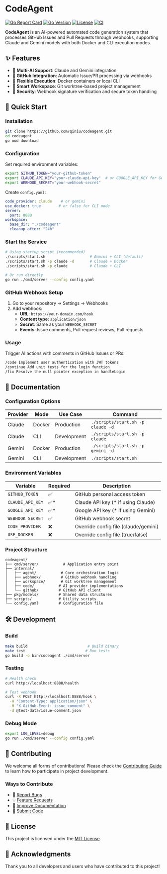 # CodeAgent

[![Go Report Card](https://goreportcard.com/badge/github.com/qiniu/codeagent)](https://goreportcard.com/report/github.com/qiniu/codeagent)
[![Go Version](https://img.shields.io/github/go-mod/go-version/qiniu/codeagent)](https://go.dev/)
[![License](https://img.shields.io/badge/License-MIT-blue.svg)](LICENSE)
[![CI](https://github.com/qiniu/codeagent/workflows/CI/badge.svg)](https://github.com/qiniu/codeagent/actions)

**CodeAgent** is an AI-powered automated code generation system that processes GitHub Issues and Pull Requests through webhooks, supporting Claude and Gemini models with both Docker and CLI execution modes.

## ✨ Features

- 🤖 **Multi-AI Support**: Claude and Gemini integration
- 🔄 **GitHub Integration**: Automatic Issue/PR processing via webhooks  
- 🐳 **Flexible Execution**: Docker containers or local CLI
- 📁 **Smart Workspace**: Git worktree-based project management
- 🔐 **Security**: Webhook signature verification and secure token handling

## 🚀 Quick Start

### Installation

```bash
git clone https://github.com/qiniu/codeagent.git
cd codeagent
go mod download
```

### Configuration

Set required environment variables:

```bash
export GITHUB_TOKEN="your-github-token"
export CLAUDE_API_KEY="your-claude-api-key"  # or GOOGLE_API_KEY for Gemini
export WEBHOOK_SECRET="your-webhook-secret"
```

Create `config.yaml`:

```yaml
code_provider: claude    # or gemini
use_docker: true        # or false for CLI mode
server:
  port: 8888
workspace:
  base_dir: "./codeagent"
  cleanup_after: "24h"
```

### Start the Service

```bash
# Using startup script (recommended)
./scripts/start.sh                    # Gemini + CLI (default)
./scripts/start.sh -p claude -d       # Claude + Docker
./scripts/start.sh -p claude          # Claude + CLI

# Or run directly
go run ./cmd/server --config config.yaml
```

### GitHub Webhook Setup

1. Go to your repository → Settings → Webhooks
2. Add webhook:
   - **URL**: `https://your-domain.com/hook`
   - **Content type**: `application/json`
   - **Secret**: Same as your `WEBHOOK_SECRET`
   - **Events**: Issue comments, Pull request reviews, Pull requests

### Usage

Trigger AI actions with comments in GitHub Issues or PRs:

```bash
/code Implement user authentication with JWT tokens
/continue Add unit tests for the login function
/fix Resolve the null pointer exception in handleLogin
```

## 📖 Documentation

### Configuration Options

| Provider | Mode | Use Case | Command |
|----------|------|----------|---------|
| Claude | Docker | Production | `./scripts/start.sh -p claude -d` |
| Claude | CLI | Development | `./scripts/start.sh -p claude` |
| Gemini | Docker | Production | `./scripts/start.sh -p gemini -d` |
| Gemini | CLI | Development | `./scripts/start.sh` |

### Environment Variables

| Variable | Required | Description |
|----------|----------|-------------|
| `GITHUB_TOKEN` | ✅ | GitHub personal access token |
| `CLAUDE_API_KEY` | ✅* | Claude API key (* if using Claude) |
| `GOOGLE_API_KEY` | ✅* | Google API key (* if using Gemini) |
| `WEBHOOK_SECRET` | ✅ | GitHub webhook secret |
| `CODE_PROVIDER` | ❌ | Override config file (claude/gemini) |
| `USE_DOCKER` | ❌ | Override config file (true/false) |

### Project Structure

```
codeagent/
├── cmd/server/           # Application entry point
├── internal/
│   ├── agent/           # Core orchestration logic
│   ├── webhook/         # GitHub webhook handling
│   ├── workspace/       # Git worktree management
│   ├── code/           # AI provider implementations
│   └── github/         # GitHub API client
├── pkg/models/         # Shared data structures
├── scripts/            # Utility scripts
└── config.yaml         # Configuration file
```

## 🛠️ Development

### Build

```bash
make build                           # Build binary
make test                           # Run tests
go build -o bin/codeagent ./cmd/server
```

### Testing

```bash
# Health check
curl http://localhost:8888/health

# Test webhook
curl -X POST http://localhost:8888/hook \
  -H "Content-Type: application/json" \
  -H "X-GitHub-Event: issue_comment" \
  -d @test-data/issue-comment.json
```

### Debug Mode

```bash
export LOG_LEVEL=debug
go run ./cmd/server --config config.yaml
```

## 🤝 Contributing

We welcome all forms of contributions! Please check the [Contributing Guide](CONTRIBUTING.md) to learn how to participate in project development.

### Ways to Contribute

- 🐛 [Report Bugs](https://github.com/qiniu/codeagent/issues/new?template=bug_report.md)
- 💡 [Feature Requests](https://github.com/qiniu/codeagent/issues/new?template=feature_request.md)
- 📝 [Improve Documentation](https://github.com/qiniu/codeagent/issues/new?template=documentation.md)
- 🔧 [Submit Code](CONTRIBUTING.md#code-contributions)

## 📄 License

This project is licensed under the [MIT License](LICENSE).

## 🙏 Acknowledgments

Thank you to all developers and users who have contributed to this project!
